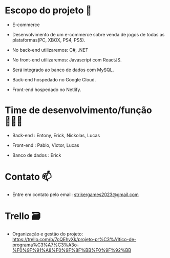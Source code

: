 # Escopo do projeto 📘

- E-commerce

- Desenvolvimento de um e-commerce sobre venda de jogos de todas as plataformas(PC, XBOX, PS4, PS5).

- No back-end utilizaremos: C#, .NET

- No front-end utilizaremos: Javascript com ReactJS.

- Será integrado ao banco de dados com MySQL.

- Back-end hospedado no Google Cloud.

- Front-end hospedado no Netlify.

# Time de desenvolvimento/função 👨🏻‍💻

- Back-end : Entony, Erick, Nickolas, Lucas

- Front-end : Pablo, Victor, Lucas

- Banco de dados : Erick

# Contato 📫 

- Entre em contato pelo email: strikergames2023@gmail.com

# Trello 🗃

- Organização e gestão do projeto: https://trello.com/b/7cQEhvXk/projeto-pr%C3%A1tico-de-programa%C3%A7%C3%A3o-%F0%9F%91%A8%F0%9F%8F%BB%F0%9F%92%BB
